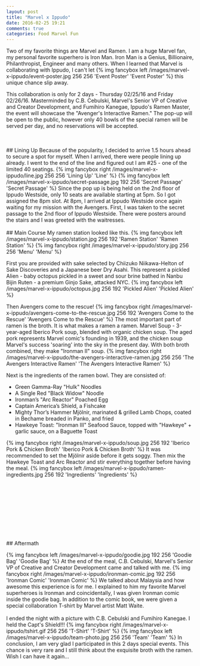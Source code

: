 ```yaml
---
layout: post
title: "Marvel x Ippudo"
date: 2016-02-25 19:21
comments: true
categories: Food Marvel Fun
---
```


Two of my favorite things are Marvel and Ramen. I am a huge Marvel fan, my personal favorite superhero is Iron Man. Iron Man is a Genius, Billionaire, Philanthropist, Engineer and many others. 
When I learned that Marvel is collaborating with Ippudo, I can't let
{% img fancybox left /images/marvel-x-ippudo/event-poster.jpg 256 256 'Event Poster' 'Event Poster' %}
this unique chance slip away. 

This collaboration is only for 2 days - Thursday 02/25/16 and Friday 02/26/16. Masterminded by C.B. Cebulski, Marvel's Senior VP of Creative and Creator Development, and Fumihiro Kanegae, Ippudo's Ramen Master, the event will showcase the "Avenger's Interactive Ramen." The pop-up will be open to the public, however only 40 bowls of the special ramen will be served per day, and no reservations will be accepted. 

<br/>
<br/>
## Lining Up
Because of the popularity, I decided to arrive 1.5 hours ahead to secure a spot for myself. When I arrived, there were people lining up already. I went to the end of the line and figured out I am #25 - one of the limited 40 seatings. 
{% img fancybox right /images/marvel-x-ippudo/line.jpg 256 256 'Lining Up' 'Line' %}
{% img fancybox left /images/marvel-x-ippudo/secret-passage.jpg 192 256 'Secret Passage' 'Secret Passage' %}
Since the pop up is being held on the 2nd floor of Ippudo Westside, only 10 seats are available starting at 5pm. So I got assigned the 8pm slot.
At 8pm, I arrived at Ippudo Westside once again waiting for my mission with the Avengers. First, I was taken to the secret passage to the 2nd floor of Ippudo Westside. There were posters around the stairs and I was greeted with the waitresses. 


<br/>
<br/>
## Main Course
My ramen station looked like this.
{% img fancybox left /images/marvel-x-ippudo/station.jpg 256 192 'Ramen Station' 'Ramen Station' %}
{% img fancybox right /images/marvel-x-ippudo/story.jpg 256 256 'Menu' 'Menu' %}

First you are provided with sake selected by Chiizuko Niikawa-Helton of Sake Discoveries and a Japanese beer Dry Asahi. This represent a pickled Alien - baby octopus pickled in a sweet and sour brine bathed in Nanbu Bijin Ruten - a premium Ginjo Sake, attacked NYC.
{% img fancybox left /images/marvel-x-ippudo/octopus.jpg 256 192 'Pickled Alien' 'Pickled Alien' %}

Then Avengers come to the rescue!
{% img fancybox right /images/marvel-x-ippudo/avengers-come-to-the-rescue.jpg 256 192 'Avengers Come to the Rescue' 'Avengers Come to the Rescue' %}
The most important part of ramen is the broth. It is what makes a ramen a ramen. Marvel Soup - 3-year-aged Iberico Pork soup, blended with organic chicken soup. The aged pork represents Marvel comic's founding in 1939, and the chicken soup Marvel's success 'soaring' into the sky in the present day. With both broth combined, they make "Ironman II" soup.
{% img fancybox right /images/marvel-x-ippudo/the-avengers-interactive-ramen.jpg 256 256 'The Avengers Interactive Ramen' 'The Avengers Interactive Ramen' %}

Next is the ingredients of the ramen bowl. They are consisted of:


+ Green Gamma-Ray "Hulk" Noodles
+ A Single Red "Black Widow" Noodle
+ Ironman’s "Arc Reactor" Poached Egg
+ Captain America’s Shield, a Fishcake
+ Mighty Thor’s Hammer Mjölnir, marinated & grilled Lamb Chops, coated in Bechame breaded in Panko, and fried
+ Hawkeye Toast: "Ironman III" Seafood Sauce, topped with "Hawkeye" + garlic sauce, on a Baguette Toast

{% img fancybox right /images/marvel-x-ippudo/soup.jpg 256 192 'Iberico Pork & Chicken Broth' 'Iberico Pork & Chicken Broth' %}
It was recommended to set the Mjölnir aside before it gets soggy. Then mix the Hawkeye Toast and Arc Reactor and stir everything together before having the meal.
{% img fancybox left /images/marvel-x-ippudo/ramen-ingredients.jpg 256 192 'Ingredients' 'Ingredients' %}

<br/>
<br/>
<br/>
<br/>
<br/>
<br/>
<br/>
<br/>
<br/>
## Aftermath

{% img fancybox left /images/marvel-x-ippudo/goodie.jpg 192 256 'Goodie Bag' 'Goodie Bag' %}
At the end of the meal, C.B. Cebulski, Marvel's Senior VP of Creative and Creator Development came and talked with me.
{% img fancybox right /images/marvel-x-ippudo/ironman-comic.jpg 192 256 'Ironman Comic' 'Ironman Comic' %}
We talked about Malaysia and how awesome this experience is for me.
I explained to him my favorite Marvel superheroes is Ironman and coincidentally, I was given Ironman comic inside the goodie bag. In addition to the comic book, we were given a special collaboration T-shirt by Marvel artist Matt Waite.
<br/>
<br/>
I ended the night with a picture with C.B. Cebulski and Fumihiro Kanegae. I held the Capt's Shield!!!
{% img fancybox right /images/marvel-x-ippudo/tshirt.gif 256 256 'T-Shirt' 'T-Shirt' %}
{% img fancybox left /images/marvel-x-ippudo/team-photo.jpg 256 256 'Team' 'Team' %}
In conclusion, I am very glad I participated in this 2 days special events. This chance is very rare and I still think about the exquisite broth with the ramen. Wish I can have it again...



